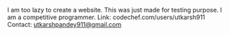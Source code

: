 I am too lazy to create a website. This was just made for testing purpose.
I am a competitive programmer. 
Link: codechef.com/users/utkarsh911
Contact: utkarshpandey911@gmail.com
